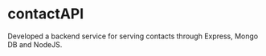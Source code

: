 # contactAPI

Developed a backend service for serving contacts through Express, Mongo DB and NodeJS.
